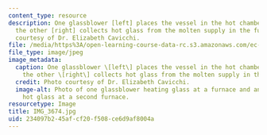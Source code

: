 ```yaml
---
content_type: resource
description: One glassblower [left] places the vessel in the hot chamber to heat it;
  the other [right] collects hot glass from the molten supply in the furnace. Photo
  courtesy of Dr. Elizabeth Cavicchi.
file: /media/https%3A/open-learning-course-data-rc.s3.amazonaws.com/ec-050-recreate-experiments-from-history-inform-the-future-from-the-past-galileo-january-iap-2010/234097b245afcf20f508ce6d9af8004a_IMG_3674.jpg
file_type: image/jpeg
image_metadata:
  caption: One glassblower \[left\] places the vessel in the hot chamber to heat it;
    the other \[right\] collects hot glass from the molten supply in the furnace.
  credit: Photo courtesy of Dr. Elizabeth Cavicchi.
  image-alt: Photo of one glassblower heating glass at a furnace and another collecting
    hot glass at a second furnace.
resourcetype: Image
title: IMG_3674.jpg
uid: 234097b2-45af-cf20-f508-ce6d9af8004a
---
```

